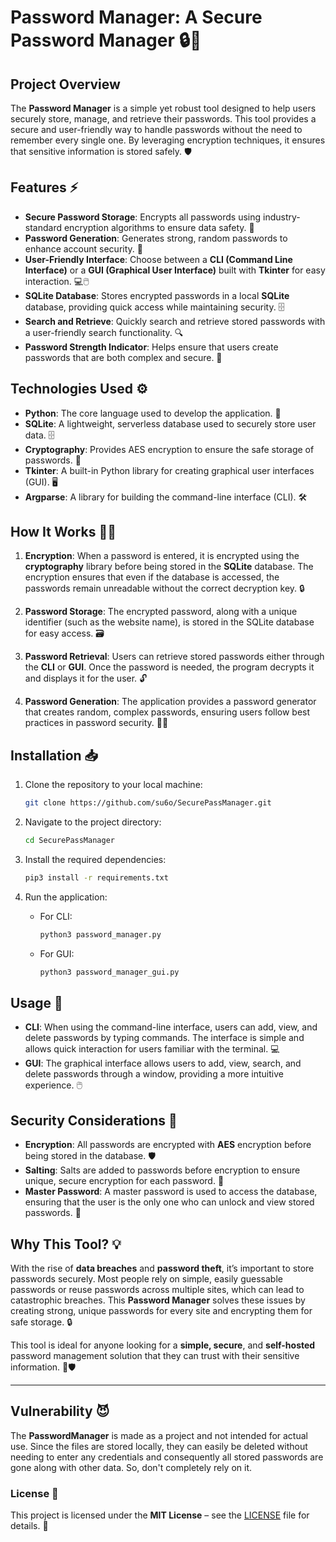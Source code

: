 # Password Manager: A Secure Password Manager 🔒🔑

## Project Overview

The **Password Manager** is a simple yet robust tool designed to help users securely store, manage, and retrieve their passwords. This tool provides a secure and user-friendly way to handle passwords without the need to remember every single one. By leveraging encryption techniques, it ensures that sensitive information is stored safely. 🛡️

## Features ⚡

- **Secure Password Storage**: Encrypts all passwords using industry-standard encryption algorithms to ensure data safety. 🔐
- **Password Generation**: Generates strong, random passwords to enhance account security. 🔄
- **User-Friendly Interface**: Choose between a **CLI (Command Line Interface)** or a **GUI (Graphical User Interface)** built with **Tkinter** for easy interaction. 💻🖱️
- **SQLite Database**: Stores encrypted passwords in a local **SQLite** database, providing quick access while maintaining security. 🗄️
- **Search and Retrieve**: Quickly search and retrieve stored passwords with a user-friendly search functionality. 🔍
- **Password Strength Indicator**: Helps ensure that users create passwords that are both complex and secure. 🔑

## Technologies Used ⚙️

- **Python**: The core language used to develop the application. 🐍
- **SQLite**: A lightweight, serverless database used to securely store user data. 🗄️
- **Cryptography**: Provides AES encryption to ensure the safe storage of passwords. 🔐
- **Tkinter**: A built-in Python library for creating graphical user interfaces (GUI). 🖥️
- **Argparse**: A library for building the command-line interface (CLI). 🛠️

## How It Works 🧑‍💻

1. **Encryption**: When a password is entered, it is encrypted using the **cryptography** library before being stored in the **SQLite** database. The encryption ensures that even if the database is accessed, the passwords remain unreadable without the correct decryption key. 🔒
   
2. **Password Storage**: The encrypted password, along with a unique identifier (such as the website name), is stored in the SQLite database for easy access. 🗃️

3. **Password Retrieval**: Users can retrieve stored passwords either through the **CLI** or **GUI**. Once the password is needed, the program decrypts it and displays it for the user. 🔓

4. **Password Generation**: The application provides a password generator that creates random, complex passwords, ensuring users follow best practices in password security. 🔑🎲

## Installation 📥

1. Clone the repository to your local machine:
    ```bash
    git clone https://github.com/su6o/SecurePassManager.git
    ```

2. Navigate to the project directory:
    ```bash
    cd SecurePassManager
    ```

3. Install the required dependencies:
    ```bash
    pip3 install -r requirements.txt
    ```

4. Run the application:
    - For CLI:
      ```bash
      python3 password_manager.py
      ```
    - For GUI:
      ```bash
      python3 password_manager_gui.py
      ```

## Usage 🚀

- **CLI**: When using the command-line interface, users can add, view, and delete passwords by typing commands. The interface is simple and allows quick interaction for users familiar with the terminal. 💻
- **GUI**: The graphical interface allows users to add, view, search, and delete passwords through a window, providing a more intuitive experience. 🖱️

## Security Considerations 🔐

- **Encryption**: All passwords are encrypted with **AES** encryption before being stored in the database. 🛡️
- **Salting**: Salts are added to passwords before encryption to ensure unique, secure encryption for each password. 🧂
- **Master Password**: A master password is used to access the database, ensuring that the user is the only one who can unlock and view stored passwords. 🔑

## Why This Tool? 💡

With the rise of **data breaches** and **password theft**, it’s important to store passwords securely. Most people rely on simple, easily guessable passwords or reuse passwords across multiple sites, which can lead to catastrophic breaches. This **Password Manager** solves these issues by creating strong, unique passwords for every site and encrypting them for safe storage. 🔒

This tool is ideal for anyone looking for a **simple, secure**, and **self-hosted** password management solution that they can trust with their sensitive information. 🔑🛡️

---

## Vulnerability 😈

The **PasswordManager** is made as a project and not intended for actual use. Since the files are stored locally, they can easily be deleted without needing to enter any credentials and consequently all stored passwords are gone along with other data. So, don't completely rely on it.

### License 📄

This project is licensed under the **MIT License** – see the [LICENSE](LICENSE) file for details. 📜
